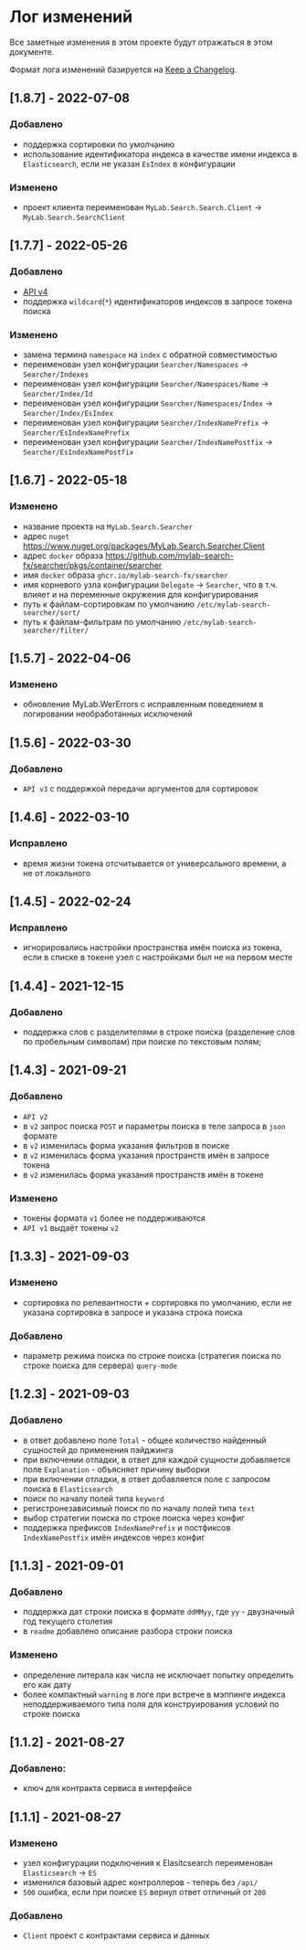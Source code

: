 # Лог изменений

Все заметные изменения в этом проекте будут отражаться в этом документе.

Формат лога изменений базируется на [Keep a Changelog](https://keepachangelog.com/en/1.0.0/).

## [1.8.7] - 2022-07-08

### Добавлено

* поддержка сортировки по умолчанию
* использование идентификатора индекса в качестве имени индекса в `Elasticsearch`, если не указан `EsIndex` в конфигурации

### Изменено

* проект клиента переименован `MyLab.Search.Search.Client` -> `MyLab.Search.SearchClient`

## [1.7.7] - 2022-05-26

### Добавлено

*  [API v4](https://app.swaggerhub.com/apis/ozzy/mylab-search-searcher/4)
*  поддержка `wildcard`(`*`) идентификаторов индексов в запросе токена поиска

### Изменено

* замена термина `namespace` на `index` с обратной совместимостью
* переименован узел конфигурации `Searcher/Namespaces` -> `Searcher/Indexes`
* переименован узел конфигурации `Searcher/Namespaces/Name` -> `Searcher/Index/Id`
* переименован узел конфигурации `Searcher/Namespaces/Index` -> `Searcher/Index/EsIndex`
* переименован узел конфигурации `Searcher/IndexNamePrefix` -> `Searcher/EsIndexNamePrefix`
* переименован узел конфигурации `Searcher/IndexNamePostfix` -> `Searcher/EsIndexNamePostfix`

## [1.6.7] - 2022-05-18

### Изменено

* название проекта на `MyLab.Search.Searcher`
* адрес `nuget` https://www.nuget.org/packages/MyLab.Search.Searcher.Client
* адрес `docker` образа https://github.com/mylab-search-fx/searcher/pkgs/container/searcher
* имя `docker` образа `ghcr.io/mylab-search-fx/searcher`
* имя корневого узла конфигурации `Delegate` -> `Searcher`, что в т.ч. влияет и на переменные окружения для конфигурирования
* путь к файлам-сортировкам по умолчанию `/etc/mylab-search-searcher/sort/`
* путь к файлам-фильтрам по умолчанию `/etc/mylab-search-searcher/filter/`

## [1.5.7] - 2022-04-06

### Изменено

* обновление MyLab.WerErrors с исправленным поведением в логировании необработанных исключений 

## [1.5.6] - 2022-03-30

### Добавлено

* `API v3` с поддержкой передачи аргументов для сортировок

## [1.4.6] - 2022-03-10

### Исправлено

* время жизни токена отсчитывается от универсального времени, а не от локального

## [1.4.5] - 2022-02-24

### Исправлено

* игнорировались настройки пространства имён поиска из токена, если в списке в токене узел с настройками был не на первом месте

## [1.4.4] - 2021-12-15

### Добавлено

* поддержка слов с разделителями в строке поиска (разделение слов по пробельным символам) при поиске по текстовым полям;

## [1.4.3] - 2021-09-21

### Добавлено

* `API v2`
* в `v2` запрос поиска `POST` и параметры поиска в теле запроса в `json` формате
* в `v2` изменилась форма указания фильтров в поиске
* в `v2` изменилась форма указания пространств имён в запросе токена
* в `v2` изменилась форма указания пространств имён в токене

### Изменено

* токены формата `v1` более не поддерживаются
* `API v1` выдаёт токены `v2`

## [1.3.3] - 2021-09-03

### Изменено

* сортировка по релевантности + сортировка по умолчанию, если не указана сортировка в запросе и указана строка поиска

### Добавлено

* параметр режима поиска по строке поиска (стратегия поиска по строке поиска для сервера) `query-mode`

## [1.2.3] - 2021-09-03

### Добавлено

* в ответ добавлено поле `Total` - общее количество найденный сущностей до применения пэйджинга 
* при включении отладки, в ответ для каждой сущности добавляется поле `Explanation` - объясняет причину выборки
* при включении отладки, в ответ добавляется поле с запросом поиска в `Elasticsearch`
* поиск по началу полей типа `keyword`
* регистронезависимый поиск по по началу полей типа  `text` 
* выбор стратегии поиска по строке поиска через конфиг
* поддержка префиксов `IndexNamePrefix` и постфиксов `IndexNamePostfix` имён индексов через конфиг

## [1.1.3] - 2021-09-01

### Добавлено

* поддержка дат строки поиска в формате `ddMMyy`, где `yy` - двузначный год текущего столетия
* в `readme` добавлено описание разбора строки поиска

### Изменено

* определение литерала как числа не исключает попытку определить его как дату 
* более компактный `warning` в логе при встрече в мэппинге индекса неподдерживаемого типа поля для конструирования условий по строке поиска 

## [1.1.2] - 2021-08-27

### Добавлено:

* ключ для контракта сервиса в интерфейсе

## [1.1.1] - 2021-08-27

### Изменено

* узел конфигурации подключения к Elasitcsearch переименован `Elasticsearch` -> `ES` 
* изменился базовый адрес контроллеров - теперь без `/api/`
* `500` ошибка, если при поиске `ES` вернул ответ отличный от `200`

### Добавлено

* `Client` проект с контрактами сервиса и данных 

